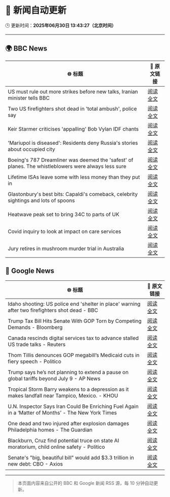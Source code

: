 # 🧠 新闻自动更新

🕒 更新时间：**2025年06月30日 13:43:27（北京时间）**

---

## 🌍 BBC News

| 🌐 标题 | 🔗 原文链接 |
|--------|-------------|
| US must rule out more strikes before new talks, Iranian minister tells BBC | [阅读全文](https://www.bbc.com/news/articles/c20r18x8x05o) |
| Two US firefighters shot dead in 'total ambush', police say | [阅读全文](https://www.bbc.com/news/articles/c9vrg9g2ll7o) |
| Keir Starmer criticises 'appalling' Bob Vylan IDF chants | [阅读全文](https://www.bbc.com/news/articles/c33514nryy1o) |
| 'Mariupol is diseased': Residents deny Russia's stories about occupied city | [阅读全文](https://www.bbc.com/news/articles/cq6912mqp1go) |
| Boeing's 787 Dreamliner was deemed the 'safest' of planes. The whistleblowers were always less sure | [阅读全文](https://www.bbc.com/news/articles/cwyq7vgq2e5o) |
| Lifetime ISAs leave some with less money than they put in | [阅读全文](https://www.bbc.com/news/articles/c93kgye03j9o) |
| Glastonbury's best bits: Capaldi's comeback, celebrity sightings and lots of spoons | [阅读全文](https://www.bbc.com/news/articles/c0l4033xe22o) |
| Heatwave peak set to bring 34C to parts of UK | [阅读全文](https://www.bbc.com/news/articles/c89epj8pd9zo) |
| Covid inquiry to look at impact on care services | [阅读全文](https://www.bbc.com/news/articles/c62dg6xvy6no) |
| Jury retires in mushroom murder trial in Australia | [阅读全文](https://www.bbc.com/news/articles/cn86y31vql5o) |

## 📰 Google News

| 🌐 标题 | 🔗 原文链接 |
|--------|-------------|
| Idaho shooting: US police end 'shelter in place' warning after two firefighters shot dead - BBC | [阅读全文](https://news.google.com/rss/articles/CBMiVEFVX3lxTE16QXRrM21hX1FPakRRY1BDVVk2S21WS1g1Y3dod3QzWmFkOTVpVVVlTkdoeS14Q1ROX2pndW8wbnJpdmU3QTAwWHM4UTRpaGJlT2FfVg?oc=5) |
| Trump Tax Bill Hits Senate With GOP Torn by Competing Demands - Bloomberg | [阅读全文](https://news.google.com/rss/articles/CBMisgFBVV95cUxNTHljM3lqSVNnbXBuT0J5NWhYNE81c0R6RG44Z1QxZUs1cFJlUXgtZS1DaUM4Rm53cjFGaHk0UkN0WXYwNlVXTWExMm0wZmNHcVRZTUVaY0NZU0htalEwZFVQeTZ6SWl6c05BUGp1b1E2NVhOcHo0czRjekVVVDNfX1Nmb3JFMFdJWVJLSTBnbGJDZzRVN0l3ZmdBTGpkelVRdlBNdmEtUG1uOXBQQTFvMnln?oc=5) |
| Canada rescinds digital services tax to advance stalled US trade talks - Reuters | [阅读全文](https://news.google.com/rss/articles/CBMiuwFBVV95cUxPeEpac0pXcTlxR3Yyem5lWTludkhFbTBYcFk2RHAyNURZb2J1T09mc09NVDFVOFRWb2oxZURRc3BZQ0hlUW5CRE9kRGcwdEk0czZHaWxPZkdWdTRKTGxMUHpjVTJOYXJiSnZUdVpjc0J3OWtRclhocjAwVUlLU1NoQ0pJTks5cnEtenBkd0hxT19OQ011RnZ4QWstSHR4dV9TLXJiMzIxSS1fRjdWajc5TXNKZ1pkTVE1TjBN?oc=5) |
| Thom Tillis denounces GOP megabill’s Medicaid cuts in fiery speech - Politico | [阅读全文](https://news.google.com/rss/articles/CBMioAFBVV95cUxPeGxGZG92a04yYWxlWTRaNFN1djdmdTE3enpnaHFlbThqQ3ZUSjFJTXJKVGNzZW1BVldtQW12ZkNNU1ZPR1BrR3hxSDYwN2NoU1pHQU0wR1M4U1VsYTJ1TnNRWG04dzdLM29tckhydFZpaE12eE1Vc3JKa2ZKSnhEU1J4Tldrc3FFVHY3OHZqeFExdHNYOUM2Yk1YQlVqWVU3?oc=5) |
| Trump says he’s not planning to extend a pause on global tariffs beyond July 9 - AP News | [阅读全文](https://news.google.com/rss/articles/CBMirgFBVV95cUxORTFySDVpVlBydGQ5YlZlOVBwdDhaS2xpOFZJWEU5d185U2VIRWVQeGthUlY0MGtpWUp3V083aGhoak9IQjIzQWVzZlhQc2laa3BvRTZlRFpna2tFWV9sbVZpV3hkWDJlaVNORkIyeVUxcmY0V083YkhNZE1INmpKNlhiRldYS2toNW5hYzlPaTZtRHdQWDhJSGxFM09ub1ZjcHdFMkpSU3QwSlJtd3c?oc=5) |
| Tropical Storm Barry weakens to a depression as it makes landfall near Tampico, Mexico. - KHOU | [阅读全文](https://news.google.com/rss/articles/CBMiswFBVV95cUxQU0Noa1Q1UE9oQ21XRzdsSFItLWFfMnEyZUVSenJrR0FRb2wxdW4xYWw3QXJwbHE1V1ozOXJOaWUzWVRFWHZWT0dCV1NjVUotUDZ0eXoxTVVKMXFFd0lNZnQ4anhHT1h4MlFvVHk4Wm5sZ1dhUU1wUjN6S0gwMXFJYmpFM25qc25vOEF2T3R6WVRBMFZFZXpFaFBhSy1vaWRaTUlRQ2w4ejJVc2Q4MXVDYUF0QQ?oc=5) |
| U.N. Inspector Says Iran Could Be Enriching Fuel Again in a ‘Matter of Months’ - The New York Times | [阅读全文](https://news.google.com/rss/articles/CBMijwFBVV95cUxQdzhyQ2Yxa2JieHR5WGhoUGNRMWU0UC1jcktfampCZXNvdDBXUmZmcjVJeW1LS1RoaFJvNzcxS1Q0TF9BY2ctdnNPTWJiaUJybm5WR2N5TkFXVGc2QzdNaVBSU2xkNFg3dkFkWGlhS3ExRHlkS1ktaE5OeUJwNzhndnhjamJIUXhFSkRKbzVhOA?oc=5) |
| One dead and two injured after explosion damages Philadelphia homes - The Guardian | [阅读全文](https://news.google.com/rss/articles/CBMiggFBVV95cUxOU0pic2hWSElhYl9DY3piRHBaNC1tVzUtOVFJeTJGX1BHaFdiZm5UWVJsaDBMb1hVWjhkWGdOa21SQmw1WkQyRVNOdk02NjR0MkpVUlF3VmVPaVVhS1dyYU1kdkctRGdWQjl4SlE5V1ZPbW5EWmVxRHoxQkIxSGFEbWdR?oc=5) |
| Blackburn, Cruz find potential truce on state AI moratorium, child online safety - Politico | [阅读全文](https://news.google.com/rss/articles/CBMi1AFBVV95cUxQMDJYWVNPSEZJdTloVEEwRzZ0djQ3Q3V5cHVHN1luald0YVZwb1E5a1FZXzd4MnBGMnB2UlBuaFZrdnB3cFhnNW5iWmVmR0J5cjI1RngyQ21iYW9GRjdMOTBvVWpsNWdVYWhCdHZRNTNRdHlWbHh0UUM0YmUyeGxWbUgtYWdpZml6UHItNVFPX2dJWjloSFRYd1l5VjE0UjhXUW9NdlFUUEx2OEpPT25waGtLcDdCa1ZRdG1xLWQ3dVNUcUdneHRtQzBKSVEtOUttNTVVTQ?oc=5) |
| Senate's "big, beautiful bill" would add $3.3 trillion in new debt: CBO - Axios | [阅读全文](https://news.google.com/rss/articles/CBMifEFVX3lxTE1CMUtBSGxZUTUtc1hUVm9iZVljRmhzUDhyTGVQTWE2dU5WMl9WQ2tib1lsdFpKOWFDZjJRYXNEVWJPM1Zqa2hZLUozTkxZbDZrWnhpMV9TZWpfUmJiN2RDNnR0bGFyMVFTOGFRX1MtNkNHamVRc2RiRWNTUkM?oc=5) |

---
> 本页面内容来自公开的 BBC 和 Google 新闻 RSS 源，每 10 分钟自动更新。
